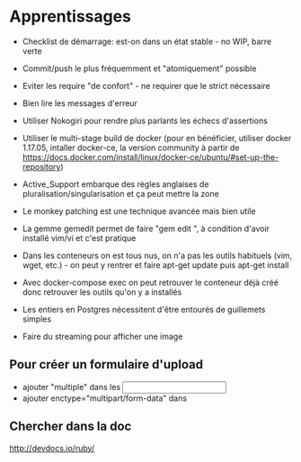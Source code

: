 # Apprentissages

*   Checklist de démarrage: est-on dans un état stable - no WIP, barre verte
*   Commit/push le plus fréquemment et "atomiquement" possible
*   Eviter les require "de confort" - ne requirer que le strict nécessaire
*   Bien lire les messages d'erreur
*   Utiliser Nokogiri pour rendre plus parlants les échecs d'assertions
*   Utiliser le multi-stage build de docker
(pour en bénéficier, utiliser docker 1.17.05, intaller docker-ce, la version
community à partir de
https://docs.docker.com/install/linux/docker-ce/ubuntu/#set-up-the-repository)

* Active_Support embarque des règles anglaises de pluralisation/singularisation et ça peut mettre la zone
* Le monkey patching est une technique avancée mais bien utile
* La gemme gemedit permet de faire "gem edit <unegemme>", à condition d'avoir installé vim/vi et c'est pratique
* Dans les conteneurs on est tous nus, on n'a pas les outils habituels (vim, wget, etc.) - on peut y rentrer et faire apt-get update puis apt-get install <outil>
* Avec docker-compose exec on peut retrouver le conteneur déjà créé donc retrouver les outils qu'on y a installés
* Les entiers en Postgres nécessitent d'être entourés de guillemets simples
* Faire du streaming pour afficher une image

## Pour créer un formulaire d'upload
* ajouter "multiple" dans les <input>
* ajouter enctype="multipart/form-data" dans <form>

## Chercher dans la doc
http://devdocs.io/ruby/


